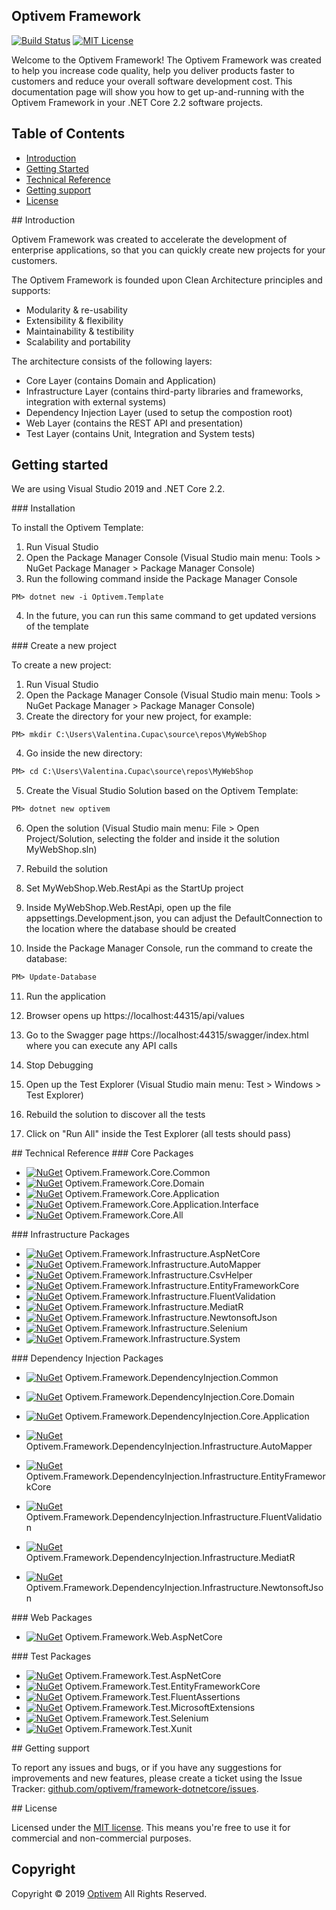 ## Optivem Framework

[![Build Status](https://img.shields.io/appveyor/ci/optivem/framework-dotnetcore.svg)](https://ci.appveyor.com/project/optivem/framework-dotnetcore)
[![MIT License](http://img.shields.io/badge/license-MIT-brightgreen.svg)](http://opensource.org/licenses/MIT)

Welcome to the Optivem Framework! The Optivem Framework was created to help you increase code quality, help you deliver products faster to customers and reduce your overall software development cost. This documentation page will show you how to get up-and-running with the Optivem Framework in your .NET Core 2.2 software projects. 

## Table of Contents

* [Introduction](#introduction)
* [Getting Started](#getting-started)
* [Technical Reference](#technical-reference)
* [Getting support](#support)
* [License](#license)

<a name="introduction" />
## Introduction

Optivem Framework was created to accelerate the development of enterprise applications, so that you can quickly create new projects for your customers.

The Optivem Framework is founded upon Clean Architecture principles and supports:
* Modularity & re-usability
* Extensibility & flexibility
* Maintainability & testibility
* Scalability and portability

The architecture consists of the following layers:
* Core Layer (contains Domain and Application)
* Infrastructure Layer (contains third-party libraries and frameworks, integration with external systems)
* Dependency Injection Layer (used to setup the compostion root)
* Web Layer (contains the REST API and presentation)
* Test Layer (contains Unit, Integration and System tests)

<a name="getting-started" />

## Getting started

We are using Visual Studio 2019 and .NET Core 2.2.


<a name="installation" />
### Installation

To install the Optivem Template:
1. Run Visual Studio
2. Open the Package Manager Console (Visual Studio main menu: Tools > NuGet Package Manager > Package Manager Console)
3. Run the following command inside the Package Manager Console

```ps
PM> dotnet new -i Optivem.Template
```

4. In the future, you can run this same command to get updated versions of the template

<a name="create-new-project" />
### Create a new project

To create a new project:
1. Run Visual Studio
2. Open the Package Manager Console (Visual Studio main menu: Tools > NuGet Package Manager > Package Manager Console)
3. Create the directory for your new project, for example: 

```ps
PM> mkdir C:\Users\Valentina.Cupac\source\repos\MyWebShop
```

4. Go inside the new directory:

```ps
PM> cd C:\Users\Valentina.Cupac\source\repos\MyWebShop
```
5. Create the Visual Studio Solution based on the Optivem Template:

```ps
PM> dotnet new optivem
```

6. Open the solution (Visual Studio main menu: File > Open Project/Solution, selecting the folder and inside it the solution MyWebShop.sln)

7. Rebuild the solution

8. Set MyWebShop.Web.RestApi as the StartUp project

9. Inside MyWebShop.Web.RestApi, open up the file appsettings.Development.json, you can adjust the DefaultConnection to the location where the database should be created

10. Inside the Package Manager Console, run the command to create the database:

```ps
PM> Update-Database
```

<!-- TODO: VC: Handle the warnings that appear -->

11. Run the application

12. Browser opens up https://localhost:44315/api/values

12. Go to the Swagger page https://localhost:44315/swagger/index.html where you can execute any API calls

13. Stop Debugging

14. Open up the Test Explorer (Visual Studio main menu: Test > Windows > Test Explorer)

15. Rebuild the solution to discover all the tests

15. Click on "Run All" inside the Test Explorer (all tests should pass)



<a name="technical-reference" />
## Technical Reference

<a name="core-packages" />
### Core Packages

* [![NuGet](https://img.shields.io/nuget/v/Optivem.Framework.Core.Common.svg)](https://www.nuget.org/packages/Optivem.Framework.Core.Common) Optivem.Framework.Core.Common
* [![NuGet](https://img.shields.io/nuget/v/Optivem.Framework.Core.Domain.svg)](https://www.nuget.org/packages/Optivem.Framework.Core.Domain) Optivem.Framework.Core.Domain
* [![NuGet](https://img.shields.io/nuget/v/Optivem.Framework.Core.Application.svg)](https://www.nuget.org/packages/Optivem.Framework.Core.Application) Optivem.Framework.Core.Application
* [![NuGet](https://img.shields.io/nuget/v/Optivem.Framework.Core.Application.Interface.svg)](https://www.nuget.org/packages/Optivem.Framework.Core.Application.Interface) Optivem.Framework.Core.Application.Interface
* [![NuGet](https://img.shields.io/nuget/v/Optivem.Framework.Core.All.svg)](https://www.nuget.org/packages/Optivem.Framework.Core.All) Optivem.Framework.Core.All

<a name="infrastructure-packages" />
### Infrastructure Packages

* [![NuGet](https://img.shields.io/nuget/v/Optivem.Framework.Infrastructure.AspNetCore.svg)](https://www.nuget.org/packages/Optivem.Framework.Infrastructure.AspNetCore) Optivem.Framework.Infrastructure.AspNetCore
* [![NuGet](https://img.shields.io/nuget/v/Optivem.Framework.Infrastructure.AutoMapper.svg)](https://www.nuget.org/packages/Optivem.Framework.Infrastructure.AutoMapper) Optivem.Framework.Infrastructure.AutoMapper
* [![NuGet](https://img.shields.io/nuget/v/Optivem.Framework.Infrastructure.CsvHelper.svg)](https://www.nuget.org/packages/Optivem.Framework.Infrastructure.CsvHelper) Optivem.Framework.Infrastructure.CsvHelper
* [![NuGet](https://img.shields.io/nuget/v/Optivem.Framework.Infrastructure.EntityFrameworkCore.svg)](https://www.nuget.org/packages/Optivem.Framework.Infrastructure.EntityFrameworkCore) Optivem.Framework.Infrastructure.EntityFrameworkCore
* [![NuGet](https://img.shields.io/nuget/v/Optivem.Framework.Infrastructure.FluentValidation.svg)](https://www.nuget.org/packages/Optivem.Framework.Infrastructure.FluentValidation) Optivem.Framework.Infrastructure.FluentValidation
* [![NuGet](https://img.shields.io/nuget/v/Optivem.Framework.Infrastructure.MediatR.svg)](https://www.nuget.org/packages/Optivem.Framework.Infrastructure.MediatR) Optivem.Framework.Infrastructure.MediatR
* [![NuGet](https://img.shields.io/nuget/v/Optivem.Framework.Infrastructure.NewtonsoftJson.svg)](https://www.nuget.org/packages/Optivem.Framework.Infrastructure.NewtonsoftJson) Optivem.Framework.Infrastructure.NewtonsoftJson
* [![NuGet](https://img.shields.io/nuget/v/Optivem.Framework.Infrastructure.Selenium.svg)](https://www.nuget.org/packages/Optivem.Framework.Infrastructure.Selenium) Optivem.Framework.Infrastructure.Selenium
* [![NuGet](https://img.shields.io/nuget/v/Optivem.Framework.Infrastructure.System.svg)](https://www.nuget.org/packages/Optivem.Framework.Infrastructure.System) Optivem.Framework.Infrastructure.System
	
<!-- Infrastructure.EPPlus -->
	
<a name="dependency-injection-packages" />
### Dependency Injection Packages

* [![NuGet](https://img.shields.io/nuget/v/Optivem.Framework.DependencyInjection.Common.svg)](https://www.nuget.org/packages/Optivem.Framework.DependencyInjection.Common) Optivem.Framework.DependencyInjection.Common

* [![NuGet](https://img.shields.io/nuget/v/Optivem.Framework.DependencyInjection.Core.Domain.svg)](https://www.nuget.org/packages/Optivem.Framework.DependencyInjection.Core.Domain) Optivem.Framework.DependencyInjection.Core.Domain
* [![NuGet](https://img.shields.io/nuget/v/Optivem.Framework.DependencyInjection.Core.Application.svg)](https://www.nuget.org/packages/Optivem.Framework.DependencyInjection.Core.Application) Optivem.Framework.DependencyInjection.Core.Application

* [![NuGet](https://img.shields.io/nuget/v/Optivem.Framework.DependencyInjection.Infrastructure.AutoMapper.svg)](https://www.nuget.org/packages/Optivem.Framework.DependencyInjection.Infrastructure.AutoMapper) Optivem.Framework.DependencyInjection.Infrastructure.AutoMapper
* [![NuGet](https://img.shields.io/nuget/v/Optivem.Framework.DependencyInjection.Infrastructure.EntityFrameworkCore.svg)](https://www.nuget.org/packages/Optivem.Framework.DependencyInjection.Infrastructure.EntityFrameworkCore) Optivem.Framework.DependencyInjection.Infrastructure.EntityFrameworkCore
* [![NuGet](https://img.shields.io/nuget/v/Optivem.Framework.DependencyInjection.Infrastructure.FluentValidation.svg)](https://www.nuget.org/packages/Optivem.Framework.DependencyInjection.Infrastructure.FluentValidation) Optivem.Framework.DependencyInjection.Infrastructure.FluentValidation
* [![NuGet](https://img.shields.io/nuget/v/Optivem.Framework.DependencyInjection.Infrastructure.MediatR.svg)](https://www.nuget.org/packages/Optivem.Framework.DependencyInjection.Infrastructure.MediatR) Optivem.Framework.DependencyInjection.Infrastructure.MediatR
* [![NuGet](https://img.shields.io/nuget/v/Optivem.Framework.DependencyInjection.Infrastructure.NewtonsoftJson.svg)](https://www.nuget.org/packages/Optivem.Framework.DependencyInjection.Infrastructure.NewtonsoftJson) Optivem.Framework.DependencyInjection.Infrastructure.NewtonsoftJson


    <!-- 
	Infrastructure.AspNetCore
	'src\DependencyInjection\Infrastructure\CsvHelper\Optivem.Framework.DependencyInjection.Infrastructure.CsvHelper.csproj',		
    # 'src\DependencyInjection\Infrastructure\EPPlus\Optivem.Framework.DependencyInjection.Infrastructure.EPPlus.csproj',
    # 'src\DependencyInjection\Infrastructure\Selenium\Optivem.Framework.DependencyInjection.Infrastructure.Selenium.csproj',		
    # 'src\DependencyInjection\Infrastructure\System\Optivem.Framework.DependencyInjection.Infrastructure.System.csproj',	
	-->

<a name="web-packages" />
### Web Packages

* [![NuGet](https://img.shields.io/nuget/v/Optivem.Framework.Web.AspNetCore.svg)](https://www.nuget.org/packages/Optivem.Framework.Web.AspNetCore) Optivem.Framework.Web.AspNetCore

<a name="test-packages" />
### Test Packages

* [![NuGet](https://img.shields.io/nuget/v/Optivem.Framework.Test.AspNetCore.svg)](https://www.nuget.org/packages/Optivem.Framework.Test.AspNetCore) Optivem.Framework.Test.AspNetCore
* [![NuGet](https://img.shields.io/nuget/v/Optivem.Framework.Test.EntityFrameworkCore.svg)](https://www.nuget.org/packages/Optivem.Framework.Test.EntityFrameworkCore) Optivem.Framework.Test.EntityFrameworkCore
* [![NuGet](https://img.shields.io/nuget/v/Optivem.Framework.Test.FluentAssertions.svg)](https://www.nuget.org/packages/Optivem.Framework.Test.FluentAssertions) Optivem.Framework.Test.FluentAssertions
* [![NuGet](https://img.shields.io/nuget/v/Optivem.Framework.Test.MicrosoftExtensions.svg)](https://www.nuget.org/packages/Optivem.Framework.Test.MicrosoftExtensions) Optivem.Framework.Test.MicrosoftExtensions
* [![NuGet](https://img.shields.io/nuget/v/Optivem.Framework.Test.Selenium.svg)](https://www.nuget.org/packages/Optivem.Framework.Test.Selenium) Optivem.Framework.Test.Selenium
* [![NuGet](https://img.shields.io/nuget/v/Optivem.Framework.Test.Xunit.svg)](https://www.nuget.org/packages/Optivem.Framework.Test.Xunit) Optivem.Framework.Test.Xunit


<a name="support" />
## Getting support

To report any issues and bugs, or if you have any suggestions for improvements and new features, please create a ticket using the Issue Tracker: [github.com/optivem/framework-dotnetcore/issues](https://github.com/optivem/framework-dotnetcore/issues).

<a name="license" />
## License

Licensed under the [MIT license](http://opensource.org/licenses/mit-license.php). This means you're free to use it for commercial and non-commercial purposes.

## Copyright

Copyright © 2019 [Optivem](https://www.optivem.com/) All Rights Reserved.